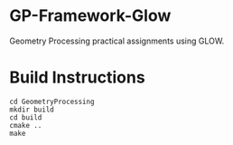 # GP-Framework-Glow

Geometry Processing practical assignments using GLOW.

# Build Instructions
```
cd GeometryProcessing
mkdir build
cd build
cmake ..
make
```